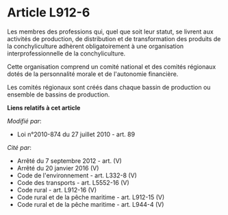 # Article L912-6

Les membres des professions qui, quel que soit leur statut, se livrent aux activités de production, de distribution et de
transformation des produits de la conchyliculture adhèrent obligatoirement à une organisation interprofessionnelle de la
conchyliculture. 

Cette organisation comprend un comité national et des comités régionaux dotés de la personnalité morale et de l'autonomie
financière. 

Les comités régionaux sont créés dans chaque bassin de production ou ensemble de bassins de production.

**Liens relatifs à cet article**

_Modifié par_:

  - Loi n°2010-874 du 27 juillet 2010 - art. 89

_Cité par_:

  - Arrêté du 7 septembre 2012 - art. (V)
  - Arrêté du 20 janvier 2016 (V)
  - Code de l'environnement - art. L332-8 (V)
  - Code des transports - art. L5552-16 (V)
  - Code rural - art. L912-16 (V)
  - Code rural et  de la pêche maritime - art. L912-15 (V)
  - Code rural et de la pêche maritime - art. L944-4 (V)

